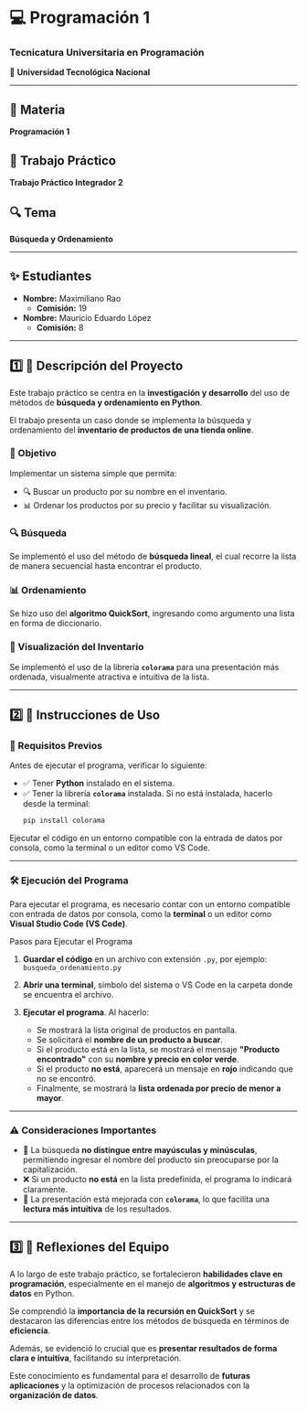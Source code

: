 # 💻 Programación 1  
### Tecnicatura Universitaria en Programación  
📍 **Universidad Tecnológica Nacional**  

---

## 📌 Materia  
**Programación 1**

## 📝 Trabajo Práctico  
**Trabajo Práctico Integrador 2**

## 🔍 Tema  
**Búsqueda y Ordenamiento**

---

## ✨ Estudiantes  
- **Nombre:** Maximiliano Rao  
  - **Comisión:** 19  
- **Nombre:** Mauricio Eduardo López  
  - **Comisión:** 8  

---

## 1️⃣ 📂 Descripción del Proyecto  

Este trabajo práctico se centra en la **investigación y desarrollo** del uso de métodos de **búsqueda y ordenamiento en Python**.  

El trabajo presenta un caso donde se implementa la búsqueda y ordenamiento del **inventario de productos de una tienda online**.  

### 🎯 Objetivo
Implementar un sistema simple que permita:  
- 🔍 Buscar un producto por su nombre en el inventario.  
- 📊 Ordenar los productos por su precio y facilitar su visualización.  

### 🔍 Búsqueda  
Se implementó el uso del método de **búsqueda lineal**, el cual recorre la lista de manera secuencial hasta encontrar el producto.  

### 📊 Ordenamiento  
Se hizo uso del **algoritmo QuickSort**, ingresando como argumento una lista en forma de diccionario.  

### 🎨 Visualización del Inventario  
Se implementó el uso de la librería **`colorama`** para una presentación más ordenada, visualmente atractiva e intuitiva de la lista.  

---

## 2️⃣ 🚀 Instrucciones de Uso  

### 📌 Requisitos Previos  
Antes de ejecutar el programa, verificar lo siguiente:  
- ✅ Tener **Python** instalado en el sistema.  
- ✅ Tener la librería **`colorama`** instalada. Si no está instalada, hacerlo desde la terminal:  
  ```bash
  pip install colorama

Ejecutar el código en un entorno compatible con la entrada de datos por consola, como la terminal o un editor como VS Code.

---

### 🛠️ Ejecución del Programa

Para ejecutar el programa, es necesario contar con un entorno compatible con entrada de datos por consola, como la **terminal** o un editor como **Visual Studio Code (VS Code)**.


Pasos para Ejecutar el Programa

1. **Guardar el código** en un archivo con extensión `.py`, por ejemplo:  
   `busqueda_ordenamiento.py`

2. **Abrir una terminal**, símbolo del sistema o VS Code en la carpeta donde se encuentra el archivo.

3. **Ejecutar el programa**. Al hacerlo:
   - Se mostrará la lista original de productos en pantalla.
   - Se solicitará el **nombre de un producto a buscar**.
   - Si el producto está en la lista, se mostrará el mensaje **"Producto encontrado"** con su **nombre y precio en color verde**.
   - Si el producto **no está**, aparecerá un mensaje en **rojo** indicando que no se encontró.
   - Finalmente, se mostrará la **lista ordenada por precio de menor a mayor**.

---

### ⚠️ Consideraciones Importantes

- 🔡 La búsqueda **no distingue entre mayúsculas y minúsculas**, permitiendo ingresar el nombre del producto sin preocuparse por la capitalización.
- ❌ Si un producto **no está** en la lista predefinida, el programa lo indicará claramente.
- 🎨 La presentación está mejorada con **`colorama`**, lo que facilita una **lectura más intuitiva** de los resultados.

---

## 3️⃣ 💬 Reflexiones del Equipo

A lo largo de este trabajo práctico, se fortalecieron **habilidades clave en programación**, especialmente en el manejo de **algoritmos y estructuras de datos** en Python.  

Se comprendió la **importancia de la recursión en QuickSort** y se destacaron las diferencias entre los métodos de búsqueda en términos de **eficiencia**.

Además, se evidenció lo crucial que es **presentar resultados de forma clara e intuitiva**, facilitando su interpretación.  

Este conocimiento es fundamental para el desarrollo de **futuras aplicaciones** y la optimización de procesos relacionados con la **organización de datos**.
    
    
 
